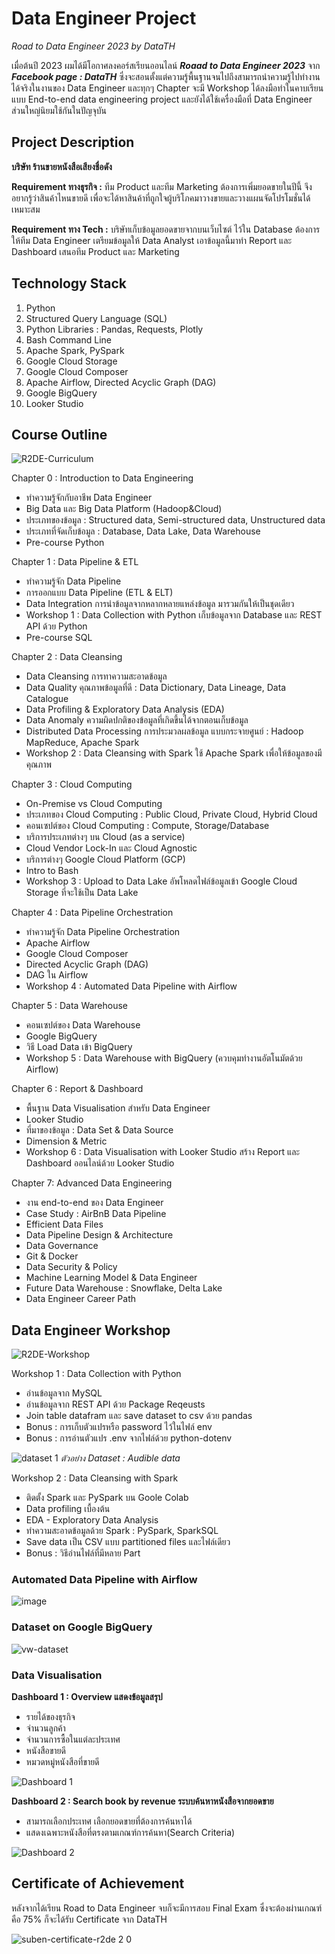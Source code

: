 # Data Engineer Project
_Road to Data Engineer 2023 by DataTH_

เมื่อต้นปี 2023 ผมได้มีโอกาศลงคอร์สเรียนออนไลน์ _**Roaad to Data Engineer 2023**_ จาก _**Facebook page : DataTH**_ ซึ่งจะสอนตั้งแต่ความรู้พื้นฐานจนไปถึงสามารถนำความรู้ไปทำงานได้จริงในงานของ Data Engineer และทุกๆ Chapter จะมี Workshop ได้ลงมือทำในคาบเรียนแบบ End-to-end data engineering project และยังได้ใช้เครื่องมือที่ Data Engineer ส่วนใหญ่นิยมใช้กันในปัญจุบัน

## Project Description
**บริษัท ร้านขายหนังสือเสียงชื่อดัง**

**Requirement ทางธุรกิจ :** ทีม Product และทีม Marketing ต้องการเพิ่มยอดขายในปีนี้ จึงอยากรู้ว่าสินค้าไหนขายดี เพื่อจะได้หาสินค้าที่ถูกใจผู้บริโภคมาวางขายและวางแผนจัดโปรโมชั่นได้เหมาะสม

**Requirement ทาง Tech :** บริษัทเก็บข้อมูลยอดขายจากบนเว็บไซต์ ไว้ใน Database ต้องการให้ทีม Data Engineer เตรียมข้อมูลให้ Data Analyst เอาข้อมูลนี้มาทำ Report และ Dashboard เสนอทีม Product และ Marketing

## Technology Stack
1. Python
2. Structured Query Language (SQL)
3. Python Libraries : Pandas, Requests, Plotly
4. Bash Command Line
5. Apache Spark, PySpark
6. Google Cloud Storage
7. Google Cloud Composer
8. Apache Airflow, Directed Acyclic Graph (DAG)
9. Google BigQuery
10. Looker Studio

## Course Outline
![R2DE-Curriculum](https://github.com/suben-mk/Data-Engineer-Project-R2DE/assets/89971741/4baa0046-9eb1-4ff5-b2f7-f6c26ed1959d)

Chapter 0 : Introduction to Data Engineering
  * ทำความรู้จักกับอาชีพ Data Engineer
  * Big Data และ Big Data Platform (Hadoop&Cloud)
  * ประเภทของข้อมูล : Structured data, Semi-structured data, Unstructured data
  * ประเภทที่จัดเก็บข้อมูล : Database, Data Lake, Data Warehouse
  * Pre-course Python
    
Chapter 1 : Data Pipeline & ETL
  * ทำความรู้จัก Data Pipeline
  * การออกแบบ Data Pipeline (ETL & ELT)
  * Data Integration การนำข้อมูลจากหลากหลายแหล่งข้อมูล มารวมกันให้เป็นชุดเดียว
  * Workshop 1 : Data Collection with Python เก็บข้อมูลจาก Database และ REST API ด้วย Python
  * Pre-course SQL

Chapter 2 : Data Cleansing
  * Data Cleansing การทาความสะอาดข้อมูล
  * Data Quality คุณภาพข้อมูลที่ดี : Data Dictionary, Data Lineage, Data Catalogue
  * Data Profiling & Exploratory Data Analysis (EDA)
  * Data Anomaly ความผิดปกติของข้อมูลที่เกิดขึ้นได้จากตอนเก็บข้อมูล
  * Distributed Data Processing การประมวลผลข้อมูล แบบกระจายศูนย์ : Hadoop MapReduce, Apache Spark
  * Workshop 2 : Data Cleansing with Spark ใช้ Apache Spark เพื่อให้ข้อมูลของมีคุณภาพ

Chapter 3 : Cloud Computing
  * On-Premise vs Cloud Computing
  * ประเภทของ Cloud Computing : Public Cloud, Private Cloud, Hybrid Cloud
  * คอนเซปต์ของ Cloud Computing : Compute, Storage/Database
  * บริการประเภทต่างๆ บน Cloud (as a service)
  * Cloud Vendor Lock-In และ Cloud Agnostic
  * บริการต่างๆ Google Cloud Platform (GCP)
  * Intro to Bash
  * Workshop 3 : Upload to Data Lake อัพโหลดไฟล์ข้อมูลเข้า Google Cloud Storage ที่จะใช้เป็น Data Lake

Chapter 4 : Data Pipeline Orchestration
  * ทำความรู้จัก Data Pipeline Orchestration
  * Apache Airflow
  * Google Cloud Composer
  * Directed Acyclic Graph (DAG)
  * DAG ใน Airflow
  * Workshop 4 : Automated Data Pipeline with Airflow

Chapter 5 : Data Warehouse
  * คอนเซปต์ของ Data Warehouse
  * Google BigQuery
  * วิธี Load Data เข้า BigQuery
  * Workshop 5 : Data Warehouse with BigQuery (ควบคุมทำงานอัตโนมัตด้วย Airflow)

Chapter 6 : Report & Dashboard
  * พื้นฐาน Data Visualisation สำหรับ Data Engineer
  * Looker Studio
  * ที่มาของข้อมูล : Data Set & Data Source
  * Dimension & Metric
  * Workshop 6 : Data Visualisation with Looker Studio สร้าง Report และ Dashboard ออนไลน์ด้วย Looker Studio

Chapter 7: Advanced Data Engineering
  * งาน end-to-end ของ Data Engineer
  * Case Study : AirBnB Data Pipeline
  * Efficient Data Files
  * Data Pipeline Design & Architecture
  * Data Governance
  * Git & Docker
  * Data Security & Policy
  * Machine Learning Model & Data Engineer
  * Future Data Warehouse : Snowflake, Delta Lake
  * Data Engineer Career Path

## Data Engineer Workshop

![R2DE-Workshop](https://github.com/suben-mk/Data-Engineer-Project-R2DE/assets/89971741/2babcb3e-69ed-46c1-8655-54ac1f5c8de0)

Workshop 1 : Data Collection with Python
  * อ่านข้อมูลจาก MySQL
  * อ่านข้อมูลจาก REST API ด้วย Package Reqeusts
  * Join table datafram และ save dataset to csv ด้วย pandas
  * Bonus : การเก็บตัวแปรหรือ password ไว้ในไฟล์ env 
  * Bonus : การอ่านตัวแปร .env จากไฟล์ด้วย python-dotenv

![dataset 1](https://github.com/suben-mk/Data-Engineer-Project-R2DE/assets/89971741/26db4ff4-f98b-4c44-925a-bb5ed8b875dc)
_ตัวอย่าง Dataset : Audible data_

Workshop 2 : Data Cleansing with Spark
  * ติดตั้ง Spark และ PySpark บน Goole Colab
  * Data profiling เบื้องต้น
  * EDA - Exploratory Data Analysis
  * ทำความสะอาดข้อมูลด้วย Spark : PySpark, SparkSQL
  * Save data เป็น CSV แบบ partitioned files และไฟล์เดียว
  * Bonus : วิธีอ่านไฟล์ที่มีหลาย Part

### Automated Data Pipeline with Airflow

![image](https://github.com/suben-mk/Data-Engineer-Project-R2DE/assets/89971741/7f1e99a0-b231-4573-8352-fa24e7c9dfc9)

### Dataset on Google BigQuery

![vw-dataset](https://github.com/suben-mk/Data-Engineer-Project-R2DE/assets/89971741/920caceb-4e1a-4f70-af4e-28135f3049a8)

### Data Visualisation
**Dashboard 1 : Overview แสดงข้อมูลสรุป**
  * รายได้ของธุรกิจ
  * จำนวนลูกค้า
  * จำนวนการซื้อในแต่ละประเทศ
  * หนังสือขายดี
  * หมวดหมู่หนังสือที่ขายดี

   ![Dashboard 1](https://github.com/suben-mk/Data-Engineer-Project-R2DE/assets/89971741/1314d48c-dbe1-4758-a13e-7b39596d25ea)

**Dashboard 2 : Search book by revenue ระบบค้นหาหนังสือจากยอดขาย**
  * สามารถเลือกประเทศ เลือกยอดขายที่ต้องการค้นหาได้
  * แสดงเฉพาะหนังสือที่ตรงตามเกณฑ์การค้นหา(Search Criteria)

   ![Dashboard 2](https://github.com/suben-mk/Data-Engineer-Project-R2DE/assets/89971741/e0d780ee-0230-4c9e-b639-43063fbb04a7)

## Certificate of Achievement
หลังจากได้เรียน Road to Data Engineer จบก็จะมีการสอบ Final Exam ซึ่งจะต้องผ่านเกณฑ์คือ 75% ก็จะได้รับ Certificate จาก DataTH

![suben-certificate-r2de 2 0](https://github.com/suben-mk/Data-Engineer-Project-R2DE/assets/89971741/d01dccbf-b246-404e-a39f-9a50f7ad9690)
